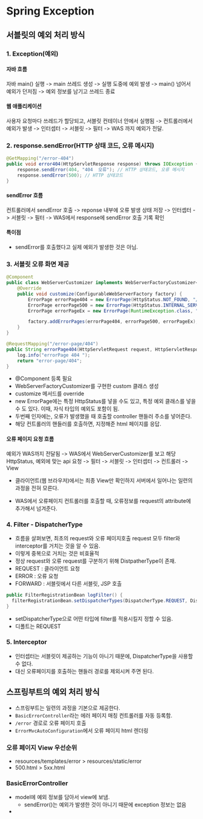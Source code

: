 # Spring Exception

## 서블릿의 예외 처리 방식

### 1. Exception(예외)

#### 자바 흐름

자바 main() 실행 -> main 쓰레드 생성 -> 실행 도중에 예외 발생 -> main() 넘어서 예외가 던저짐 -> 예외 정보를 남기고 쓰레드 종료

#### 웹 애플리케이션

사용자 요청마다 쓰레드가 할당되고, 서블릿 컨테이너 안에서 실행됨 -> 컨트롤러에서 예외가 발생 -> 인터셉터 -> 서블릿 -> 필터 -> WAS 까지 예외가 전달.

### 2. response.sendError(HTTP 상태 코드, 오류 메시지)

```java
@GetMapping("/error-404")
public void error404(HttpServletResponse response) throws IOException {
    response.sendError(404, "404  오류"); // HTTP 상태코드, 오류 메시지
    response.sendError(500); // HTTP 상태코드
}
```

#### sendError 흐름
컨트롤러에서 sendError 호출 -> reponse 내부에 오류 발생 상태 저장 -> 인터셉터 -> 서블릿 -> 필터 -> WAS에서 response에 sendError 호출 기록 확인

#### 특이점 
- sendError를 호출했다고 실제 예외가 발생한 것은 아님.

### 3. 서블릿 오류 화면 제공
```java
@Component 
public class WebServerCustomizer implements WebServerFactoryCustomizer<ConfigurableWebServerFactory> {
    @Override
    public void customize(ConfigurableWebServerFactory factory) {
        ErrorPage errorPage404 = new ErrorPage(HttpStatus.NOT_FOUND, "/error-page/404");
        ErrorPage errorPage500 = new ErrorPage(HttpStatus.INTERNAL_SERVER_ERROR, "/error-page/500");
        ErrorPage errorPageEx = new ErrorPage(RuntimeException.class, "/error-page/500");

        factory.addErrorPages(errorPage404, errorPage500, errorPageEx);
    }
}

@RequestMapping("/error-page/404")
public String errorPage404(HttpServletRequest request, HttpServletResponse response) {
    log.info("errorPage 404 ");    
    return "error-page/404";
}
```
- @Component 등록 필요
- WebServerFactoryCustomizer를 구현한 custom 클래스 생성
- customize 메서드를 override
- new ErrorPage에는 특정 HttpStatus를 넣을 수도 있고, 특정 예외 클래스를 넣을 수 도 있다. 이때, 자식 타입의 예외도 포함이 됨.
- 두번째 인자에는, 오류가 발생했을 때 호출할 controller 핸들러 주소를 넣어준다.
- 해당 컨트롤러의 핸들러를 호출하면, 지정해준 html 페이지를 응답.

#### 오류 페이지 요청 흐름 

예외가 WAS까지 전달됨 -> WAS에서 WebServerCustomizer를 보고 해당 HttpStatus, 예외에 맞는 api 요청 -> 필터 -> 서블릿 -> 인터셉터 -> 컨트롤러 -> View

- 클라이언트(웹 브라우저)에서는 최종 View만 확인하지 서버에서 일어나는 일련의 과정을 전혀 모른다.

- WAS에서 오류페이지 컨트롤러를 호출할 때, 오류정보를 request의 attribute에 추가해서 넘겨준다.

### 4. Filter - DispatcherType
- 흐름을 살펴보면, 최초의 request와 오류 페이지호출 request 모두 filter와 interceptor를 거치는 것을 알 수 있음. 
- 이렇게 중복으로 거치는 것은 비효율적
- 정상 request와 오류 request를 구분하기 위해 DistpatherType이 존재.
- REQUEST : 클라이언트 요청
- ERROR : 오류 요청
- FORWARD : 서블릿에서 다른 서블릿, JSP 호출

```java
public FilterRegistrationBean logFilter() {
  filterRegistrationBean.setDispatcherTypes(DispatcherType.REQUEST, DispatcherType.ERROR);
}
```
- setDispatcherType으로 어떤 타입에 filter를 적용시킬지 정할 수 있음.
- 디폴트는 REQUEST

### 5. Interceptor
- 인터셉터는 서블릿이 제공하는 기능이 아니기 때문에, DispatcherType을 사용할 수 없다.
- 대신 오류페이지를 호출하는 핸들러 경로를 제외시켜 주면 된다.


## 스프링부트의 예외 처리 방식 
- 스프링부트는 일련의 과정을 기본으로 제공한다. 
- `BasicErrorController`라는 에러 페이지 매칭 컨트롤러를 자동 등록함.
- `/error` 경로로 오류 페이지 호출
- `ErrorMvcAutoConfiguration`에서 오류 페이지 html 렌더링

### 오류 페이지 View 우선순위
- resources/templates/error > resources/static/error
- 500.html > 5xx.html

### BasicErrorController
- model에 예외 정보를 담아서 view에 보냄.
  - sendError()는 예외가 발생한 것이 아니기 때문에 exception 정보는 없음
- 